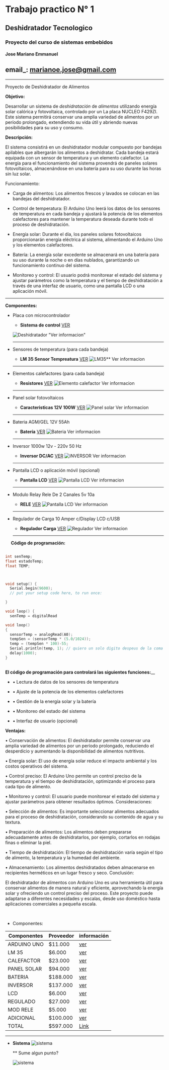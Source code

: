 # Trabajo practico N° 1

## Deshidratador Tecnologico

### Proyecto del curso de sistemas embebidos

#### Jose Mariano Emmanuel


## email_: marianoe.jose@gmail.com

---


  Proyecto de Deshidratador de Alimentos 


**Objetivo:**

Desarrollar un sistema de _deshidratación_ de _alimentos_ utilizando energía solar calórica y fotovoltaica, controlado por un La placa NUCLEO F429ZI. Este sistema permitirá conservar una amplia variedad de alimentos por un período prolongado, extendiendo su vida útil y abriendo nuevas posibilidades para su uso y consumo.

**Descripción:**

El sistema consistirá en un deshidratador modular compuesto por bandejas apilables que albergarán los alimentos a deshidratar. Cada bandeja estará equipada con un sensor de temperatura y un elemento calefactor.
 La energía para el funcionamiento del sistema provendrá de paneles solares fotovoltaicos, almacenándose en una batería para su uso durante las horas sin luz solar.

Funcionamiento:

*   Carga de alimentos: Los alimentos frescos y lavados se colocan en las bandejas del deshidratador.

*   Control de temperatura: El Arduino Uno leerá los datos de los sensores de temperatura en cada bandeja y ajustará la potencia de los elementos calefactores para mantener la temperatura deseada durante todo el proceso de deshidratación.

*   Energía solar: Durante el día, los paneles solares fotovoltaicos proporcionarán energía eléctrica al sistema, alimentando el Arduino Uno y los elementos calefactores.

*   Batería: La energía solar excedente se almacenará en una batería para su uso durante la noche o en días nublados, garantizando un funcionamiento continuo del sistema.

*   Monitoreo y control: El usuario podrá monitorear el estado del sistema y ajustar parámetros como la temperatura y el tiempo de deshidratación a través de una interfaz de usuario, como una pantalla LCD o una aplicación móvil.
-----

**Componentes:**


*   Placa con microcontrolador 
    *   **Sistema de control** 
    [VER](https://articulo.mercadolibre.com.ar/MLA-925594160-arduino-uno-ch340-ccable-usb-compatible-_JM#position%3D8%26search_layout%3Dgrid%26type%3Ditem%26tracking_id%3Dad2f852f-0376-4c8a-aa21-a637e89b38eb)

    ![Deshidratador](imagen_5_arduino.png) "Ver informacion"

       

    -----


*   Sensores de temperatura (para cada bandeja)
    * **LM 35 Sensor Tempreatura** 
    [VER](https://articulo.mercadolibre.com.ar/MLA-1664692618-sensor-analogico-temperatura-lm35-55c-a-150c-_JM#position%3D7%26search_layout%3Dgrid%26type%3Ditem%26tracking_id%3D11ef63c4-b708-4618-abbd-f49fd6b1f79a)
     ![LM35](imagen_4lm35.jpg)** Ver informacion


    ----

*   Elementos calefactores (para cada bandeja)
    * **Resistores**
    [VER](https://articulo.mercadolibre.com.ar/MLA-1423897837-4-resistencias-velas-horno-electrico-grill-43cm-4x-43-cm-_JM#polycard_client=recommendations_vip-pads-up&reco_backend=vip_pads_up_ranker_retrieval_system_odin_marketplace&reco_client=vip-pads-up&reco_item_pos=0&reco_backend_type=low_level&reco_id=46c4f2c3-5d62-428c-b2f6-1c6b63cb730d&is_advertising=true&ad_domain=VIPDESKTOP_UP&ad_position=1&ad_click_id=NThkMDBjNjEtMDUzYy00MTg0LWFiODktZTlhNzhlYzAzNzM1&gid=1&pid=1) 
    ![Elemento calefactor](imagen9_resistencia.png) Ver informacion

    -----


* Panel solar fotovoltaicos
    *   **Caracteristicas 12V 100W**
    [VER](https://articulo.mercadolibre.com.ar/MLA-1773632730-panel-solar-monocristalino-100w-12v-36-celdas-_JM#position%3D17%26search_layout%3Dgrid%26type%3Ditem%26tracking_id%3D94044454-aece-4034-a867-307de7d02b6c)
     ![Panel solar](imagen_7_panels.png) Ver informacion

    ---



*  Bateria AGM/GEL 12V 55Ah 
    * **Batería** [VER](https://articulo.mercadolibre.com.ar/MLA-819368307-bateria-agm-gel-12v-55ah-solar-ups-ciclo-profundo-cenvio-_JM#position%3D3%26search_layout%3Dstack%26type%3Ditem%26tracking_id%3Dca647c7c-fd56-4fd4-a40e-2ed9173971c2) 
    ![Bateria](imagen_8_bateria.png) Ver informacion 

    ------

*  Inversor 1000w 12v - 220v 50 Hz
    * **Inversor DC/AC** [VER](https://www.mercadolibre.com.ar/inversor-conversor-de-corriente-onda-senoidal-pura-500va/p/MLA24149272#searchVariation%3DMLA24149272%26position%3D1%26search_layout%3Dgrid%26type%3Dproduct%26tracking_id%3D0d206164-eaae-4b62-961b-cafd6d5ef914) 
    ![iNVERSOR](imagen10_inversor.png) Ver informacion 

    -----

* Pantalla LCD o aplicación móvil (opcional)
    * **Pantalla LCD** [VER](https://articulo.mercadolibre.com.ar/MLA-1785207108-display-lcd-1602-hd44780-azul-16x2-16-pin-arduino-compatible-_JM#is_advertising=true&position=2&search_layout=stack&type=pad&tracking_id=91af5a7b-685b-412f-9829-71332057f2c4&is_advertising=true&ad_domain=VQCATCORE_LST&ad_position=2&ad_click_id=NDM5OGE2NDctMTYyMi00YzUzLTljZTYtYjQ3ZTI4MGU2YWMx&gid=1&pid=1)
    ![Pantalla LCD](imagen12_LCD.png) Ver informacion 

    -----

* Modulo Relay Rele De 2 Canales 5v 10a
    * **RELE** [VER](https://www.mercadolibre.com.ar/modulo-relay-rele-de-2-canales-5v-10a-arduino-pic-avr/p/MLA32487694#searchVariation%3DMLA32487694%26position%3D2%26search_layout%3Dgrid%26type%3Dproduct%26tracking_id%3D9fe1d594-1b47-4075-8b89-bbdd6339737a)
    ![Pantalla LCD](imagen13_modRele.png) Ver informacion 

    ----



*   Regulador de Carga 10 Amper c/Display LCD c/USB
    * **Regulador Carga** [VER](https://articulo.mercadolibre.com.ar/MLA-687576849-regulador-de-carga-para-paneles-solares-10-amper-display-dig-_JM#position%3D1%26search_layout%3Dstack%26type%3Ditem%26tracking_id%3D668ec46b-3b3e-4b8c-bead-a5db498f6a55)
    ![Regulador](imagen11_regulador.png) Ver informacion 

    -----



 
**Código de programación:**

```c++

int senTemp;
float estadoTemp;
float TEMP;



void setup() {
  Serial.begin(9600);
  // put your setup code here, to run once:

}

void loop() {
  senTemp = digitalRead

void loop()
{
  sensorTemp = analogRead(A0);
  tempSen = (sensorTemp * (5.0/1024));
  temp = (tempSen * 100)-55;
  Serial.println(temp, 1); // quiero un solo digito despeus de la coma
  delay(1000);
}
   

```



 **El código de programación para controlará las siguientes funciones:**__


* • Lectura de datos de los sensores de temperatura

* • Ajuste de la potencia de los elementos calefactores

* • Gestión de la energía solar y la batería

* • Monitoreo del estado del sistema

* • Interfaz de usuario (opcional)

**Ventajas:**

•   Conservación de alimentos: El deshidratador permite conservar una amplia variedad de alimentos por un período prolongado, reduciendo el desperdicio y aumentando la disponibilidad de alimentos nutritivos.

•   Energía solar: El uso de energía solar reduce el impacto ambiental y los costos operativos del sistema.

•   Control preciso: El Arduino Uno permite un control preciso de la temperatura y el tiempo de deshidratación, optimizando el proceso para cada tipo de alimento.

•   Monitoreo y control: El usuario puede monitorear el estado del sistema y ajustar parámetros para obtener resultados óptimos.
Consideraciones:

•   Selección de alimentos: Es importante seleccionar alimentos adecuados para el proceso de deshidratación, considerando su contenido de agua y su textura.

•   Preparación de alimentos: Los alimentos deben prepararse adecuadamente antes de deshidratarlos, por ejemplo, cortarlos en rodajas finas o eliminar la piel.

•   Tiempo de deshidratación: El tiempo de deshidratación varía según el tipo de alimento, la temperatura y la humedad del ambiente.

•   Almacenamiento: Los alimentos deshidratados deben almacenarse en recipientes herméticos en un lugar fresco y seco.
Conclusión:

El deshidratador de alimentos con Arduino Uno es una herramienta útil para conservar alimentos de manera natural y eficiente, aprovechando la energía solar y ofreciendo un control preciso del proceso. Este proyecto puede adaptarse a diferentes necesidades y escalas, desde uso doméstico hasta aplicaciones comerciales a pequeña escala.

 
 

* Componentes:

|   Componentes |   Proveedor   |   información |
|   ------      |   ----        |   -------     |
|   ARDUINO UNO |    $11.000    |   [ver](https://articulo.mercadolibre.com.ar/MLA-925594160-arduino-uno-ch340-ccable-usb-compatible-_JM#position%3D8%26search_layout%3Dgrid%26type%3Ditem%26tracking_id%3Dad2f852f-0376-4c8a-aa21-a637e89b38eb)   |
|   LM 35       |    $6.000    |   [ver](https://articulo.mercadolibre.com.ar/MLA-1664692618-sensor-analogico-temperatura-lm35-55c-a-150c-_JM#position%3D7%26search_layout%3Dgrid%26type%3Ditem%26tracking_id%3D11ef63c4-b708-4618-abbd-f49fd6b1f79a)    |
|   CALEFACTOR  |    $23.000    |   [ver](https://articulo.mercadolibre.com.ar/MLA-1423897837-4-resistencias-velas-horno-electrico-grill-43cm-4x-43-cm-_JM#polycard_client=recommendations_vip-pads-up&reco_backend=vip_pads_up_ranker_retrieval_system_odin_marketplace&reco_client=vip-pads-up&reco_item_pos=0&reco_backend_type=low_level&reco_id=46c4f2c3-5d62-428c-b2f6-1c6b63cb730d&is_advertising=true&ad_domain=VIPDESKTOP_UP&ad_position=1&ad_click_id=NThkMDBjNjEtMDUzYy00MTg0LWFiODktZTlhNzhlYzAzNzM1&gid=1&pid=1)    |
|   PANEL SOLAR |    $94.000    |   [ver](https://articulo.mercadolibre.com.ar/MLA-1773632730-panel-solar-monocristalino-100w-12v-36-celdas-_JM#position%3D17%26search_layout%3Dgrid%26type%3Ditem%26tracking_id%3D94044454-aece-4034-a867-307de7d02b6c)    |
|   BATERIA |    $188.000    |   [ver](https://articulo.mercadolibre.com.ar/MLA-819368307-bateria-agm-gel-12v-55ah-solar-ups-ciclo-profundo-cenvio-_JM#position%3D3%26search_layout%3Dstack%26type%3Ditem%26tracking_id%3Dca647c7c-fd56-4fd4-a40e-2ed9173971c2)    |
|   INVERSOR |    $137.000    |   [ver](https://www.mercadolibre.com.ar/inversor-conversor-de-corriente-onda-senoidal-pura-500va/p/MLA24149272#searchVariation%3DMLA24149272%26position%3D1%26search_layout%3Dgrid%26type%3Dproduct%26tracking_id%3D0d206164-eaae-4b62-961b-cafd6d5ef914)    |
|   LCD |    $6.000    |   [ver](https://articulo.mercadolibre.com.ar/MLA-1785207108-display-lcd-1602-hd44780-azul-16x2-16-pin-arduino-compatible-_JM#is_advertising=true&position=2&search_layout=stack&type=pad&tracking_id=91af5a7b-685b-412f-9829-71332057f2c4&is_advertising=true&ad_domain=VQCATCORE_LST&ad_position=2&ad_click_id=NDM5OGE2NDctMTYyMi00YzUzLTljZTYtYjQ3ZTI4MGU2YWMx&gid=1&pid=1)    |
|   REGULADO |    $27.000    |   [ver](https://articulo.mercadolibre.com.ar/MLA-687576849-regulador-de-carga-para-paneles-solares-10-amper-display-dig-_JM#position%3D1%26search_layout%3Dstack%26type%3Ditem%26tracking_id%3D668ec46b-3b3e-4b8c-bead-a5db498f6a55)    |
|   MOD RELE |    $5.000    |   [ver](https://www.mercadolibre.com.ar/modulo-relay-rele-de-2-canales-5v-10a-arduino-pic-avr/p/MLA32487694#searchVariation%3DMLA32487694%26position%3D2%26search_layout%3Dgrid%26type%3Dproduct%26tracking_id%3D9fe1d594-1b47-4075-8b89-bbdd6339737a)    |
|   ADICIONAL |    $100.000    |   [ver](https://www.mercadolibre.com.ar/rollo-cable-1mm-negro-unipolar-100m-trefilcon-norma-iram/p/MLA28676703?pdp_filters=item_id:MLA1660249052#is_advertising=true&searchVariation=MLA28676703&position=1&search_layout=grid&type=pad&tracking_id=045cec5e-7b1a-452b-a5c1-2c3211692758&is_advertising=true&ad_domain=VQCATCORE_LST&ad_position=1&ad_click_id=M2M3MTZmNmItODRhOC00YzllLTgzZGEtZWQ4OTkxYTFhMzA0)    |
|   TOTAL   | $597.000  |   [Link](https://www.mercadopago.com.ar/subscriptions/checkout?preapproval_plan_id=2c9380847dc3a0de017dc3b19ff00008) |








-----


* **Sistema**
  ![sistema](sistemaDeshidratador.png)

    ** Sume algun punto?

    ![sistema](uu.png)



